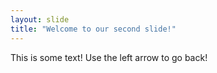```yaml
---
layout: slide
title: "Welcome to our second slide!"
---
```

This is some text!
Use the left arrow to go back!
